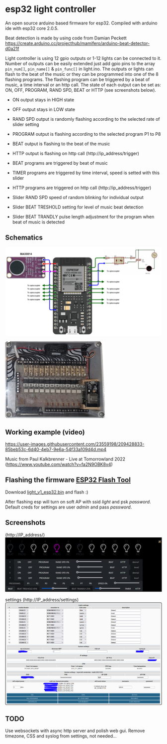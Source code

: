 # esp32 light controller

An open source arduino based firmware for esp32. Compiled with arduino ide with esp32 core 2.0.5.

Beat detection is made by using code from Damian Peckett https://create.arduino.cc/projecthub/mamifero/arduino-beat-detector-d0a21f

Light controller is using 12 gpio outputs or 1-12 lights can be connected to it. Number of outputs can be easily extended just add gpio pins to the array `pin_num[]`, `pin_name[]` & `pin_func[]` in light.ino.
The outputs or lights can flash to the beat of the music or they can be programmed into one of the 8 flashing programs. The flashing program can be triggered by a beat of music, a time interval or an http call. The state of each output can be set as: ON, OFF, PROGRAM, RAND SPD, BEAT or HTTP (see screenshots below).

- ON output stays in HIGH state
- OFF output stays in LOW state
- RAND SPD output is randomly flashing according to the selected rate of slider setting
- PROGRAM output is flashing according to the selected program P1 to P8
- BEAT output is flashing to the beat of the music
- HTTP output is flashing on http call (http://ip_address/trigger)

- BEAT programs are triggered by beat of music
- TIMER programs are triggered by time interval, speed is setted with this slider 
- HTTP programs are triggered on http call (http://ip_address/trigger)
- Slider RAND SPD speed of random blinking for individual output
- Slider BEAT TRESHOLD setting for level of music beat detection
- Slider BEAT TRANDLY pulse length adjustment for the program when beat of music is detected 

## Schematics

![esp32_connections](light_controller.png)

![board](lc_board.png)

## Working example (video)

https://user-images.githubusercontent.com/23559198/209428833-85beb53c-6d40-4eb7-9e6a-54f33a109d4d.mp4

Music from Paul Kalkbrenner - Live at Tomorrowland 2022 (https://www.youtube.com/watch?v=fa2N9OBK8v4)

## Flashing the firmware <a href="https://github.com/hanhdt/esp32-flash-tool">ESP32 Flash Tool</a>

Download <a href="https://github.com/ciberp/esp32-light-controller/raw/master/light_v1_esp32.bin">light_v1_esp32.bin</a> and flash :)


After flashing esp will turn on soft AP with ssid *light* and psk *password*. Default creds for settings are user *admin* and pass *password*.

## Screenshots

(http://IP_address/)
![web gui](web_gui.png)

settings (http://IP_address/settings)
![web gui settings](web_gui_settings.png)

## TODO

Use websockets with async http server and polish web gui. Remove timezone, CSS and syslog from settings, not needed...
